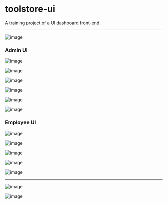 # toolstore-ui
A training project of a UI dashboard front-end.

[//]: # (https://github.com/sameerasw/toolstore-ui/assets/68902530/820d1518-7688-452f-9d26-248a1686bc4a)

---

![image](https://github.com/sameerasw/toolstore-ui/assets/68902530/36791771-e407-495b-97d4-c13f54d3b4e5)

### Admin UI

![image](https://github.com/sameerasw/toolstore-ui/assets/68902530/35c332e0-3824-4797-97e9-b58be2c4d887)

![image](https://github.com/sameerasw/toolstore-ui/assets/68902530/767841c7-3e8e-4072-8eea-7b8b6e655867)

![image](https://github.com/sameerasw/toolstore-ui/assets/68902530/c1af7b72-5a32-416f-be24-a6017b65b266)

![image](https://github.com/sameerasw/toolstore-ui/assets/68902530/ac5608d3-8e7c-4611-874a-db65140a7336)

![image](https://github.com/sameerasw/toolstore-ui/assets/68902530/03c4e55a-50e2-41fb-8415-19931599b223)

![image](https://github.com/sameerasw/toolstore-ui/assets/68902530/b8359938-05a8-4329-ae9d-d5fa46fa946e)

### Employee UI

![image](https://github.com/sameerasw/toolstore-ui/assets/68902530/d824f0c5-005c-4a33-97db-f594c367be51)

![image](https://github.com/sameerasw/toolstore-ui/assets/68902530/9a385e6c-a874-427e-9cb3-c8a2d86c76c6)

![image](https://github.com/sameerasw/toolstore-ui/assets/68902530/4592e7aa-754f-4b05-9b38-b2c607d77f59)

![image](https://github.com/sameerasw/toolstore-ui/assets/68902530/0b3a20ba-8fd0-425a-a59c-ecabe9ad3265)

![image](https://github.com/sameerasw/toolstore-ui/assets/68902530/08ae5486-dc1c-410a-8c7d-d0edd4c8c876)

---


![image](https://github.com/sameerasw/toolstore-ui/assets/68902530/181aad6b-4115-42d9-a2fd-e02ef35ccb4c)

![image](https://github.com/sameerasw/toolstore-ui/assets/68902530/e37a11da-780a-4353-83ed-7422621e3386)


